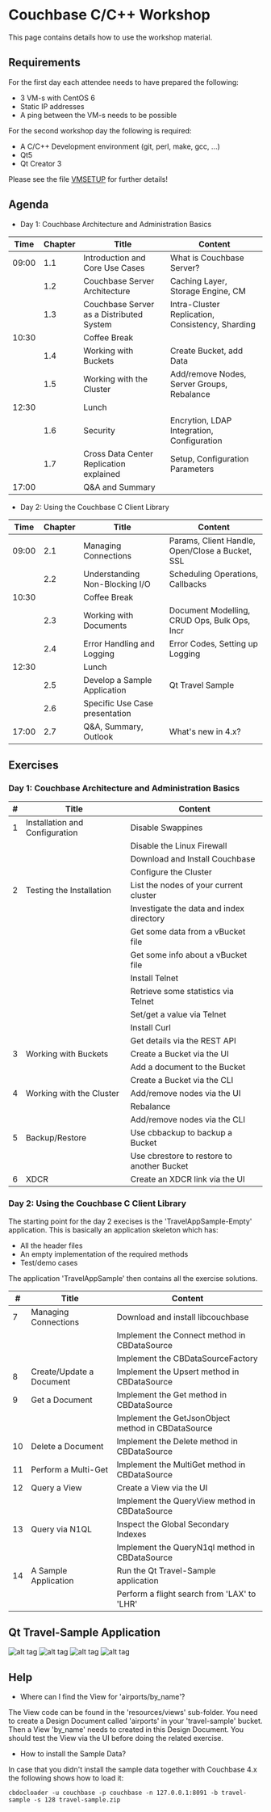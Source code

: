 # Couchbase C/C++ Workshop

This page contains details how to use the workshop material.

## Requirements

For the first day each attendee needs to have prepared the following:

* 3 VM-s with CentOS 6
* Static IP addresses
* A ping between the VM-s needs to be possible

For the second workshop day the following is required:

* A C/C++ Development environment (git, perl, make, gcc, ...) 
* Qt5
* Qt Creator 3

Please see the file [VMSETUP](https://github.com/dmaier-couchbase/cb-workshop-cpp/blob/master/VMSETUP.md) for further details!

## Agenda

* Day 1: Couchbase Architecture and Administration Basics

| Time            | Chapter       | Title                                   | Content                                          |
| --------------- | ------------- | --------------------------------------- | ------------------------------------------------ |
| 09:00           | 1.1           | Introduction and Core Use Cases         | What is Couchbase Server?                        |
|                 | 1.2           | Couchbase Server Architecture           | Caching Layer, Storage Engine, CM                |
|                 | 1.3           | Couchbase Server as a Distributed System| Intra-Cluster Replication, Consistency, Sharding |
| 10:30           |               | Coffee Break                            |                                                  |
|                 | 1.4           | Working with Buckets                    | Create Bucket, add Data                          |
|                 | 1.5           | Working with the Cluster                | Add/remove Nodes, Server Groups, Rebalance       |
| 12:30           |               | Lunch                                   |                                                  |
|                 | 1.6           | Security                                | Encrytion, LDAP Integration, Configuration       |
|                 | 1.7           | Cross Data Center Replication explained | Setup, Configuration Parameters                  |
| 17:00           |               | Q&A and Summary                         |                                                  |

* Day 2: Using the Couchbase C Client Library

| Time            | Chapter       | Title                                   | Content                                          |
| --------------- | ------------- | --------------------------------------- | ------------------------------------------------ |
| 09:00           | 2.1           | Managing Connections                    | Params, Client Handle, Open/Close a Bucket, SSL  |
|                 | 2.2           | Understanding Non-Blocking I/O          | Scheduling Operations, Callbacks                 |
| 10:30           |               | Coffee Break                            |                                                  |
|                 | 2.3           | Working with Documents                  | Document Modelling, CRUD Ops, Bulk Ops, Incr     |
|                 | 2.4           | Error Handling and Logging              | Error Codes, Setting up Logging                  |
| 12:30           |               | Lunch                                   |                                                  |
|                 | 2.5           | Develop a Sample Application            | Qt Travel Sample                                 |
|                 | 2.6           | Specific Use Case presentation          |                                                  |
| 17:00           | 2.7           | Q&A, Summary, Outlook                   | What's new in 4.x? |


## Exercises

### Day 1: Couchbase Architecture and Administration Basics

| #               | Title                                  | Content                                      | 
| --------------- | -------------------------------------- | -------------------------------------------- |
| 1               | Installation and Configuration         | Disable Swappines | 
|                 |                                        | Disable the Linux Firewall |
|                 |                                        | Download and Install Couchbase |
|                 |                                        | Configure the Cluster |
| 2               | Testing the Installation               | List the nodes of your current cluster |
|                 |                                        | Investigate the data and index directory |
|                 |                                        | Get some data from a vBucket file |
|                 |                                        | Get some info about a vBucket file |
|                 |                                        | Install Telnet |
|                 |                                        | Retrieve some statistics via Telnet |
|                 |                                        | Set/get a value via Telnet |
|                 |                                        | Install Curl |
|                 |                                        | Get details via the REST API |
| 3               | Working with Buckets                   | Create a Bucket via the UI |
|                 |                                        | Add a document to the Bucket |
|                 |                                        | Create a Bucket via the CLI|
| 4               | Working with the Cluster               | Add/remove nodes via the UI|
|                 |                                        | Rebalance|
|                 |                                        | Add/remove nodes via the CLI |
| 5               | Backup/Restore                         | Use cbbackup to backup a Bucket|
|                 |                                        | Use cbrestore to restore to another Bucket|
| 6               | XDCR                                   | Create an XDCR link via the UI |

### Day 2: Using the Couchbase C Client Library

The starting point for the day 2 execises is the 'TravelAppSample-Empty' application. This is basically an application skeleton which has:

* All the header files
* An empty implementation of the required methods
* Test/demo cases

The application 'TravelAppSample' then contains all the exercise solutions.


| #               | Title                                  | Content                                      | 
| --------------- | -------------------------------------- | -------------------------------------------- |
| 7               | Managing Connections                   | Download and install libcouchbase | 
|                 |                                        | Implement the Connect method in CBDataSource |
|                 |                                        | Implement the CBDataSourceFactory |
| 8               | Create/Update a Document               | Implement the Upsert method in CBDataSource |
| 9               | Get a Document                         | Implement the Get method in CBDataSource |
|                 |                                        | Implement the GetJsonObject method in CBDataSource |
| 10              | Delete a Document                      | Implement the Delete method in CBDataSource |
| 11              | Perform a Multi-Get                    | Implement the MultiGet method in CBDataSource |
| 12              | Query a View                           | Create a View via the UI |
|                 |                                        | Implement the QueryView method in CBDataSource |
| 13              | Query via N1QL                         | Inspect the Global Secondary Indexes |
|                 |                                        | Implement the QueryN1ql method in CBDataSource |
| 14              | A Sample Application                   | Run the Qt Travel-Sample application |
|                 |                                        | Perform a flight search from 'LAX' to 'LHR' |

## Qt Travel-Sample Application

![alt tag](https://raw.githubusercontent.com/dmaier-couchbase/cb-workshop-cpp/master/resources/screenshots/Log-in.png)
![alt tag](https://raw.githubusercontent.com/dmaier-couchbase/cb-workshop-cpp/master/resources/screenshots/Search.png)
![alt tag](https://raw.githubusercontent.com/dmaier-couchbase/cb-workshop-cpp/master/resources/screenshots/Available-Flights.png)
![alt tag](https://raw.githubusercontent.com/dmaier-couchbase/cb-workshop-cpp/master/resources/screenshots/Shopping-Cart.png)


## Help

* Where can I find the View for 'airports/by_name'?

The View code can be found in the 'resources/views' sub-folder. You need to create a Design Document called 'airports' in your 'travel-sample' bucket. Then a View 'by_name' needs to created in this Design Document. You should test the View via the UI before doing the related exercise. 

* How to install the Sample Data?

In case that you didn't install the sample data together with Couchbase 4.x the following shows how to load it:

```
cbdocloader -u couchbase -p couchbase -n 127.0.0.1:8091 -b travel-sample -s 128 travel-sample.zip
```
